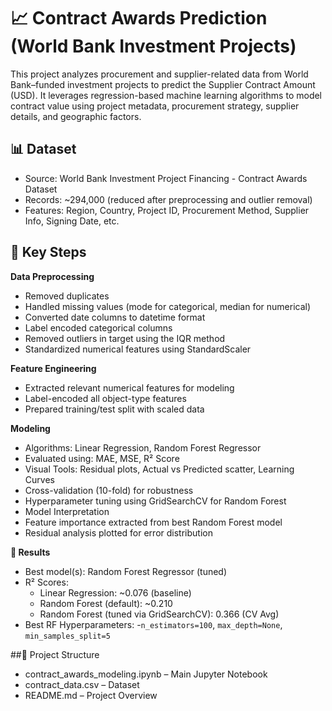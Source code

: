 # 📈 Contract Awards Prediction (World Bank Investment Projects)
This project analyzes procurement and supplier-related data from World Bank–funded investment projects to predict the Supplier Contract Amount (USD). It leverages regression-based machine learning algorithms to model contract value using project metadata, procurement strategy, supplier details, and geographic factors.

## 📊 Dataset
- Source: World Bank Investment Project Financing - Contract Awards Dataset
- Records: ~294,000 (reduced after preprocessing and outlier removal)
- Features: Region, Country, Project ID, Procurement Method, Supplier Info, Signing Date, etc.

## 🔧 Key Steps
 **Data Preprocessing**
- Removed duplicates
- Handled missing values (mode for categorical, median for numerical)
- Converted date columns to datetime format
- Label encoded categorical columns
- Removed outliers in target using the IQR method
- Standardized numerical features using StandardScaler

 **Feature Engineering**
- Extracted relevant numerical features for modeling
- Label-encoded all object-type features
- Prepared training/test split with scaled data

 **Modeling**
- Algorithms: Linear Regression, Random Forest Regressor
- Evaluated using: MAE, MSE, R² Score
- Visual Tools: Residual plots, Actual vs Predicted scatter, Learning Curves
- Cross-validation (10-fold) for robustness
- Hyperparameter tuning using GridSearchCV for Random Forest
- Model Interpretation
- Feature importance extracted from best Random Forest model
- Residual analysis plotted for error distribution

 **🧠 Results**
- Best model(s): Random Forest Regressor (tuned)
- R² Scores:
  - Linear Regression: ~0.076 (baseline)
  - Random Forest (default): ~0.210
  - Random Forest (tuned via GridSearchCV): 0.366 (CV Avg)
- Best RF Hyperparameters:
  -`n_estimators=100`, `max_depth=None`, `min_samples_split=5`

##📁 Project Structure
- contract_awards_modeling.ipynb – Main Jupyter Notebook
- contract_data.csv – Dataset
- README.md – Project Overview

